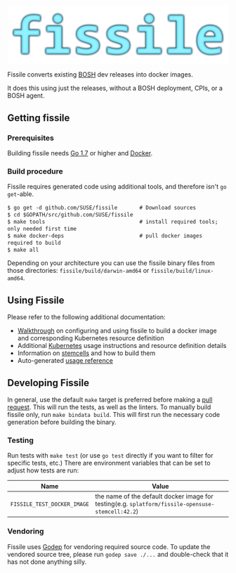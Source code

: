 
![fissile-logo](./docs/fissile-logo.png)

Fissile converts existing [BOSH] dev releases into docker images.

It does this using just the releases, without a BOSH deployment, CPIs, or a BOSH
agent.

[BOSH]: http://bosh.io/docs

## Getting fissile

### Prerequisites
Building fissile needs [Go 1.7] or higher and [Docker].

[Go 1.7]: https://golang.org/doc/install
[Docker]: https://www.docker.com

### Build procedure
Fissile requires generated code using additional tools, and therefore isn't
`go get`-able.

```
$ go get -d github.com/SUSE/fissile       # Download sources
$ cd $GOPATH/src/github.com/SUSE/fissile
$ make tools                              # install required tools; only needed first time
$ make docker-deps                        # pull docker images required to build
$ make all
```

Depending on your architecture you can use the fissile binary files from those directories:
`fissile/build/darwin-amd64` or `fissile/build/linux-amd64`.

## Using Fissile
Please refer to the following additional documentation:

* [Walkthrough] on configuring and using fissile to build a docker image and
corresponding Kubernetes resource definition
* Additional [Kubernetes] usage instructions and resource definition details
* Information on [stemcells] and how to build them
* Auto-generated [usage reference]

[walkthrough]: ./docs/configuration.md
[Kubernetes]: ./docs/kubernetes.md
[stemcells]: ./docs/stemcells.md
[usage reference]: ./docs/generated/fissile.md

## Developing Fissile
In general, use the default `make` target is preferred before making a
[pull request].  This will run the tests, as well as the linters.  To manually
build fissile only, run `make bindata build`.  This will first run the necessary
code generation before building the binary.

[pull request]: https://github.com/SUSE/fissile/pulls

### Testing
Run tests with `make test` (or use `go test` directly if you want to filter for
specific tests, etc.)  There are environment variables that can be set to
adjust how tests are run:

Name | Value
--- | ---
`FISSILE_TEST_DOCKER_IMAGE` | the name of the default docker image for testing(e.g. `splatform/fissile-opensuse-stemcell:42.2`)

### Vendoring
Fissile uses [Godep] for vendoring required source code.  To update the vendored
source tree, please run `godep save ./...` and double-check that it has not done
anything silly.

[Godep]: https://github.com/tools/godep#godep
